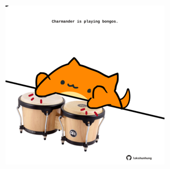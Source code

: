 <!-- built at 19/08/2025, 08:00:33 UTC -->
<p align="center">
  <img width="500" height="500" src="./ReadmeImage.svg">
</p>
